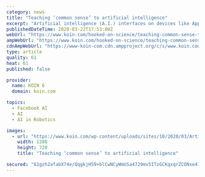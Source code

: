 ```yaml
---
category: news
title: "Teaching ‘common sense’ to artificial intelligence"
excerpt: "Artificial intelligence (A.I.) interfaces on devices like Apple’s iPhone or Amazon’s ... Fern is a researcher of a nearly $9 million grant just awarded to OSU by the Defense Advanced Research Projects Agency (DARPA) of the U.S. Department of Defense, the entity responsible for creating the internet. The four year project’s aim is to ..."
publishedDateTime: 2020-03-22T17:53:00Z
webUrl: "https://www.koin.com/hooked-on-science/teaching-common-sense-to-artificial-intelligence/"
ampWebUrl: "https://www.koin.com/hooked-on-science/teaching-common-sense-to-artificial-intelligence/amp/"
cdnAmpWebUrl: "https://www-koin-com.cdn.ampproject.org/c/s/www.koin.com/hooked-on-science/teaching-common-sense-to-artificial-intelligence/amp/"
type: article
quality: 61
heat: 61
published: false

provider:
  name: KOIN 6
  domain: koin.com

topics:
  - Facebook AI
  - AI
  - AI in Robotics

images:
  - url: "https://www.koin.com/wp-content/uploads/sites/10/2020/03/Artificial-intelligence-02-e1584837748681.jpg?w=640&h=360&crop=1&resize=1280,720"
    width: 1280
    height: 720
    title: "Teaching ‘common sense’ to artificial intelligence"

secured: "61gzh2afabX74e/QqgkjH59+blCwNCyWmUSa4729mv5ITzGCKqxqrZCONxe475262s0/PNfqxTI+vwZeHAsvLTDXsheics5O8pwI0iycWO1352obz9KaDicrSIWrazG3nNngrmJ+PK9xd/r07HSvuPj+CvUNJLa2O+7II0NxdQP5rfYwH1iG1Z6gS+TpgxMb3D1C6dWas8JpAxqlKazMe1XZzRLWoz/ubepl0HedhhV3fx7xBUzgQXuxR6WptvDGCJGWekeHXwy8qtKkmkK+MMKJNQx5ShVmOhcjIYVSIo5GRIyZJt3Ks2ug15deZ10h4E3CgzKOLnxev11U5mePgkEvmNY6B0enIH/HdmvyMinb1Ea00yGqqgPUlv3KJI2ba1UOIYVd1pOObTigaykRCrFS6TIUTpwgqaNS+YEkq9wE2PITND4QmIMc96OkYlg26dyaCkZtN54+wxuf547YwT3XH8K4zUXvMPRCQM4qmu8=;GedkiC8RHNNLvUPxWG7xsQ=="
---
```


